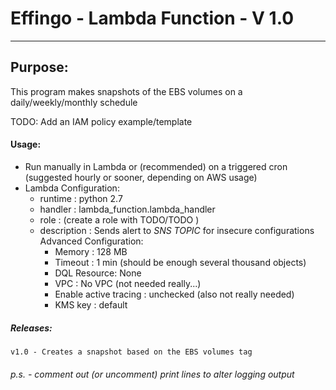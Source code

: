 #   Effingo - Lambda Function - V 1.0
--------------------------------------------------------------------------------
## Purpose:
This program makes snapshots of the EBS volumes on a daily/weekly/monthly schedule


TODO: Add an IAM policy example/template

#### Usage:
   - Run manually in Lambda or (recommended) on a triggered cron
   (suggested hourly or sooner, depending on AWS usage)
   - Lambda Configuration:
        * runtime : python 2.7
        * handler : lambda_function.lambda_handler
        * role : (create a role with TODO/TODO )
        * description : Sends alert to *SNS TOPIC* for insecure configurations
        Advanced Configuration:
            * Memory : 128 MB
            * Timeout : 1 min (should be enough several thousand objects)
            * DQL Resource: None
            * VPC : No VPC (not needed really...)
            * Enable active tracing : unchecked (also not really needed)
            * KMS key : default

##### Releases:
    v1.0 - Creates a snapshot based on the EBS volumes tag

######  p.s. - comment out (or uncomment) print lines to alter logging output
